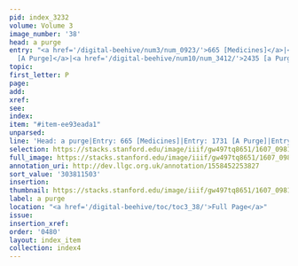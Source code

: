 ```yaml
---
pid: index_3232
volume: Volume 3
image_number: '38'
head: a purge
entry: "<a href='/digital-beehive/num3/num_0923/'>665 [Medicines]</a>|<a href='/digital-beehive/num7/num_2658/'>1731
  [A Purge]</a>|<a href='/digital-beehive/num10/num_3412/'>2435 [a Purge]</a>"
topic:
first_letter: P
page:
add:
xref:
see:
index:
item: "#item-ee93eada1"
unparsed:
line: 'Head: a purge|Entry: 665 [Medicines]|Entry: 1731 [A Purge]|Entry: 2435 [a Purge]|#item-ee93eada1'
selection: https://stacks.stanford.edu/image/iiif/gw497tq8651/1607_0981/401,1503,803,129/full/0/default.jpg
full_image: https://stacks.stanford.edu/image/iiif/gw497tq8651/1607_0981/full/full/0/default.jpg
annotation_uri: http://dev.llgc.org.uk/annotation/1558452253827
sort_value: '303811503'
insertion:
thumbnail: https://stacks.stanford.edu/image/iiif/gw497tq8651/1607_0981/401,1503,803,129/150,/0/default.jpg
label: a purge
location: "<a href='/digital-beehive/toc/toc3_38/'>Full Page</a>"
issue:
insertion_xref:
order: '0480'
layout: index_item
collection: index4
---
```

